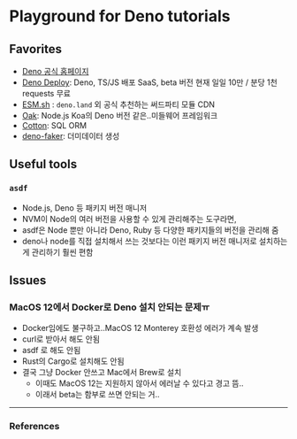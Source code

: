 # Playground for Deno tutorials

## Favorites

- [Deno 공식 홈페이지](https://deno.land)
- [Deno Deploy](https://deno.com/deploy): Deno, TS/JS 배포 SaaS, beta 버전 현재 일일 10만 / 분당 1천 requests 무료
- [ESM.sh](https://esm.sh) : `deno.land` 외 공식 추천하는 써드파티 모듈 CDN
- [Oak](https://oakserver.github.io/oak/): Node.js Koa의 Deno 버전 같은..미들웨어 프레임워크
- [Cotton](https://rahmanfadhil.github.io/cotton/): SQL ORM
- [deno-faker](https://github.com/jackfiszr/deno-faker): 더미데이터 생성

## Useful tools

### `asdf`

- Node.js, Deno 등 패키지 버전 매니저
- NVM이 Node의 여러 버전을 사용할 수 있게 관리해주는 도구라면,
- asdf은 Node 뿐만 아니라 Deno, Ruby 등 다양한 패키지들의 버전을 관리해 줌
- deno나 node를 직접 설치해서 쓰는 것보다는 이런 패키지 버전 매니저로 설치하는게 관리하기 훨씬 편함

## Issues

### MacOS 12에서 Docker로 Deno 설치 안되는 문제ㅠ

- Docker임에도 불구하고..MacOS 12 Monterey 호환성 에러가 계속 발생
- curl로 받아서 해도 안됨
- asdf 로 해도 안됨
- Rust의 Cargo로 설치해도 안됨
- 결국 그냥 Docker 안쓰고 Mac에서 Brew로 설치
  - 이때도 MacOS 12는 지원하지 않아서 에러날 수 있다고 경고 뜸..
  - 이래서 beta는 함부로 쓰면 안되는 거..

---

### References
